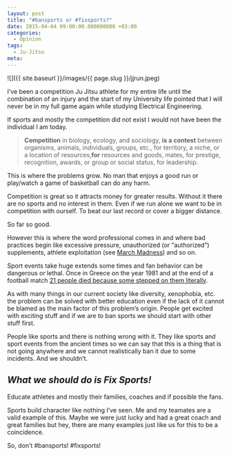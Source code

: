 ```yaml
---
layout: post
title: "#bansports or #fixsports?"
date: 2015-04-04 09:00:00.000000000 +03:00
categories:
  - Opinion
tags:
  - Ju-Jitsu
meta:
---
```


![]({{ site.baseurl }}/images/{{ page.slug }}/jjrun.jpeg)

I’ve been a competition Ju Jitsu athlete for my entire life until the combination of an injury and the start of my University life pointed that I will never be in my full game again while studying Electrical Engineering.

If sports and mostly the competition did not exist I would not have been the individual I am today.

<!--more-->

> **Competition** in biology, ecology, and sociology, **is a contest** between organisms, animals, individuals, groups, etc., for territory, a niche, or a location of resources,**for** resources and goods, mates, for prestige, recognition, awards, or group or social status, for leadership.

This is where the problems grow. No man that enjoys a good run or play/watch a game of basketball can do any harm.

Competition is great so it attracts money for greater results. Without it there are no sports and no interest in them. Even if we run alone we want to be in competition with ourself. To beat our last record or cover a bigger distance.

So far so good.

However this is where the word professional comes in and where bad practices begin like excessive pressure, unauthorized (or “authorized”) supplements, athlete exploitation (see [March Madness](https://www.youtube.com/watch?v=pX8BXH3SJn0)) and so on.

Sport events take huge extends some times and fan behavior can be dangerous or lethal. Once in Greece on the year 1981 and at the end of a football match [21 people died because some stepped on them literally](https:///en.wikipedia.org/wiki/Karaiskakis_Stadium_disaster).

As with many things in our current society like diversity, xenophobia, etc. the problem can be solved with better education even if the lack of it cannot be blamed as the main factor of this problem’s origin. People get excited with exciting stuff and if we are to ban sports we should start with other stuff first.

People like sports and there is nothing wrong with it. They like sports and sport events from the ancient times so we can say that this is a thing that is not going anywhere and we cannot realistically ban it due to some incidents. And we shouldn’t.

## _What we _**_should_**_ do is _**_Fix Sports_**_!_

Educate athletes and mostly their families, coaches and if possible the fans.

Sports build character like nothing I’ve seen. Me and my teamates are a valid example of this. Maybe we were just lucky and had a great coach and great families but hey, there are many examples just like us for this to be a coincidence.

So, don’t #bansports! #fixsports!
